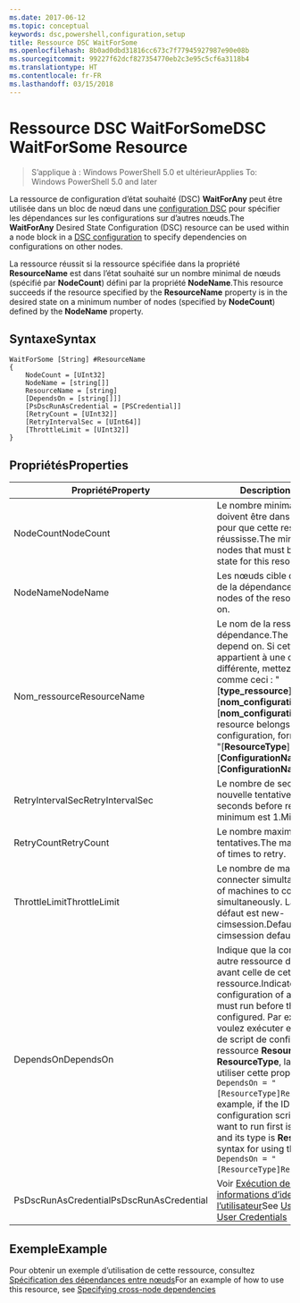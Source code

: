 ```yaml
---
ms.date: 2017-06-12
ms.topic: conceptual
keywords: dsc,powershell,configuration,setup
title: Ressource DSC WaitForSome
ms.openlocfilehash: 8b0ad0dbd31816cc673c7f77945927987e90e08b
ms.sourcegitcommit: 99227f62dcf827354770eb2c3e95c5cf6a3118b4
ms.translationtype: HT
ms.contentlocale: fr-FR
ms.lasthandoff: 03/15/2018
---
```

# <a name="dsc-waitforsome-resource"></a><span data-ttu-id="9d79a-103">Ressource DSC WaitForSome</span><span class="sxs-lookup"><span data-stu-id="9d79a-103">DSC WaitForSome Resource</span></span>

> <span data-ttu-id="9d79a-104">S’applique à : Windows PowerShell 5.0 et ultérieur</span><span class="sxs-lookup"><span data-stu-id="9d79a-104">Applies To: Windows PowerShell 5.0 and later</span></span>

<span data-ttu-id="9d79a-105">La ressource de configuration d’état souhaité (DSC) **WaitForAny** peut être utilisée dans un bloc de nœud dans une [configuration DSC](configurations.md) pour spécifier les dépendances sur les configurations sur d’autres nœuds.</span><span class="sxs-lookup"><span data-stu-id="9d79a-105">The **WaitForAny** Desired State Configuration (DSC) resource can be used within a node block in a [DSC configuration](configurations.md) to specify dependencies on configurations on other nodes.</span></span>

<span data-ttu-id="9d79a-106">La ressource réussit si la ressource spécifiée dans la propriété **ResourceName** est dans l’état souhaité sur un nombre minimal de nœuds (spécifié par **NodeCount**) défini par la propriété **NodeName**.</span><span class="sxs-lookup"><span data-stu-id="9d79a-106">This resource succeeds if the resource specified by the **ResourceName** property is in the desired state on a minimum number of nodes (specified by **NodeCount**) defined by the **NodeName** property.</span></span> 


## <a name="syntax"></a><span data-ttu-id="9d79a-107">Syntaxe</span><span class="sxs-lookup"><span data-stu-id="9d79a-107">Syntax</span></span>

```
WaitForSome [String] #ResourceName
{
    NodeCount = [UInt32]
    NodeName = [string[]]
    ResourceName = [string]
    [DependsOn = [string[]]]
    [PsDscRunAsCredential = [PSCredential]]
    [RetryCount = [UInt32]]
    [RetryIntervalSec = [UInt64]]
    [ThrottleLimit = [UInt32]]
}
```

## <a name="properties"></a><span data-ttu-id="9d79a-108">Propriétés</span><span class="sxs-lookup"><span data-stu-id="9d79a-108">Properties</span></span>

|  <span data-ttu-id="9d79a-109">Propriété</span><span class="sxs-lookup"><span data-stu-id="9d79a-109">Property</span></span>  |  <span data-ttu-id="9d79a-110">Description</span><span class="sxs-lookup"><span data-stu-id="9d79a-110">Description</span></span>   | 
|---|---| 
| <span data-ttu-id="9d79a-111">NodeCount</span><span class="sxs-lookup"><span data-stu-id="9d79a-111">NodeCount</span></span>| <span data-ttu-id="9d79a-112">Le nombre minimal de nœuds qui doivent être dans l’état souhaité pour que cette ressource réussisse.</span><span class="sxs-lookup"><span data-stu-id="9d79a-112">The minimum number of nodes that must be in the desired state for this resource to succeed.</span></span>|
| <span data-ttu-id="9d79a-113">NodeName</span><span class="sxs-lookup"><span data-stu-id="9d79a-113">NodeName</span></span>| <span data-ttu-id="9d79a-114">Les nœuds cible de la ressource de la dépendance.</span><span class="sxs-lookup"><span data-stu-id="9d79a-114">The target nodes of the resource to depend on.</span></span>| 
| <span data-ttu-id="9d79a-115">Nom_ressource</span><span class="sxs-lookup"><span data-stu-id="9d79a-115">ResourceName</span></span>| <span data-ttu-id="9d79a-116">Le nom de la ressource de la dépendance.</span><span class="sxs-lookup"><span data-stu-id="9d79a-116">The resource name to depend on.</span></span> <span data-ttu-id="9d79a-117">Si cette ressource appartient à une configuration différente, mettez en forme le nom comme ceci : "[__type_ressource__]__nom_ressource__::[__nom_configuration__]::[__nom_configuration__]"</span><span class="sxs-lookup"><span data-stu-id="9d79a-117">If this resource belongs to a different configuration, format the name as "[__ResourceType__]__ResourceName__::[__ConfigurationName__]::[__ConfigurationName__]"</span></span>| 
| <span data-ttu-id="9d79a-118">RetryIntervalSec</span><span class="sxs-lookup"><span data-stu-id="9d79a-118">RetryIntervalSec</span></span>| <span data-ttu-id="9d79a-119">Le nombre de secondes avant la nouvelle tentative.</span><span class="sxs-lookup"><span data-stu-id="9d79a-119">The number of seconds before retrying.</span></span> <span data-ttu-id="9d79a-120">Le minimum est 1.</span><span class="sxs-lookup"><span data-stu-id="9d79a-120">Minimum is 1.</span></span>| 
| <span data-ttu-id="9d79a-121">RetryCount</span><span class="sxs-lookup"><span data-stu-id="9d79a-121">RetryCount</span></span>| <span data-ttu-id="9d79a-122">Le nombre maximum de nouvelles tentatives.</span><span class="sxs-lookup"><span data-stu-id="9d79a-122">The maximum number of times to retry.</span></span>| 
| <span data-ttu-id="9d79a-123">ThrottleLimit</span><span class="sxs-lookup"><span data-stu-id="9d79a-123">ThrottleLimit</span></span>| <span data-ttu-id="9d79a-124">Le nombre de machines à connecter simultanément.</span><span class="sxs-lookup"><span data-stu-id="9d79a-124">Number of machines to connect simultaneously.</span></span> <span data-ttu-id="9d79a-125">La valeur par défaut est new-cimsession.</span><span class="sxs-lookup"><span data-stu-id="9d79a-125">Default is new-cimsession default.</span></span>| 
| <span data-ttu-id="9d79a-126">DependsOn</span><span class="sxs-lookup"><span data-stu-id="9d79a-126">DependsOn</span></span> | <span data-ttu-id="9d79a-127">Indique que la configuration d’une autre ressource doit être exécutée avant celle de cette ressource.</span><span class="sxs-lookup"><span data-stu-id="9d79a-127">Indicates that the configuration of another resource must run before this resource is configured.</span></span> <span data-ttu-id="9d79a-128">Par exemple, si vous voulez exécuter en premier le bloc de script de configuration de ressource __ResourceName__ de type __ResourceType__, la syntaxe pour utiliser cette propriété est `DependsOn = "[ResourceType]ResourceName"`.</span><span class="sxs-lookup"><span data-stu-id="9d79a-128">For example, if the ID of the resource configuration script block that you want to run first is __ResourceName__ and its type is __ResourceType__, the syntax for using this property is `DependsOn = "[ResourceType]ResourceName"`.</span></span>|
| <span data-ttu-id="9d79a-129">PsDscRunAsCredential</span><span class="sxs-lookup"><span data-stu-id="9d79a-129">PsDscRunAsCredential</span></span> | <span data-ttu-id="9d79a-130">Voir [Exécution de DSC avec les informations d’identification de l’utilisateur](https://docs.microsoft.com/powershell/dsc/runasuser)</span><span class="sxs-lookup"><span data-stu-id="9d79a-130">See [Using DSC with User Credentials](https://docs.microsoft.com/powershell/dsc/runasuser)</span></span> |


## <a name="example"></a><span data-ttu-id="9d79a-131">Exemple</span><span class="sxs-lookup"><span data-stu-id="9d79a-131">Example</span></span>

<span data-ttu-id="9d79a-132">Pour obtenir un exemple d’utilisation de cette ressource, consultez [Spécification des dépendances entre nœuds](crossNodeDependencies.md)</span><span class="sxs-lookup"><span data-stu-id="9d79a-132">For an example of how to use this resource, see [Specifying cross-node dependencies](crossNodeDependencies.md)</span></span>

